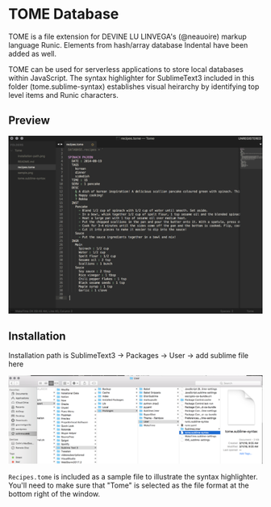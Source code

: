 # TOME Database

TOME is a file extension for DEVINE LU LINVEGA's (@neauoire) markup language Runic. Elements from hash/array database Indental have been added as well. 

TOME can be used for serverless applications to store local databases within JavaScript. The syntax highlighter for SublimeText3 included in this folder (tome.sublime-syntax) establishes visual heirarchy by identifying top level items and Runic characters.

## Preview 
![Screenshot](sample.png)

## Installation
Installation path is SublimeText3 -> Packages -> User -> add sublime file here 

![Screenshot](installation-path.png)

`Recipes.tome` is included as a sample file to illustrate the syntax highlighter. You'll need to make sure that "Tome" is selected as the file format at the bottom right of the window.

